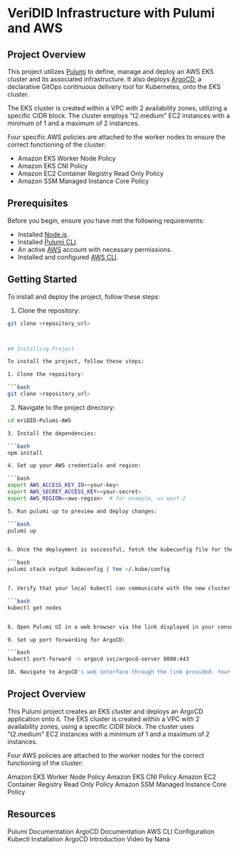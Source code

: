 # VeriDID Infrastructure with Pulumi and AWS

## Project Overview

This project utilizes [Pulumi](https://www.pulumi.com/) to define, manage and deploy an AWS EKS cluster and its associated infrastructure. It also deploys [ArgoCD](https://argoproj.github.io/argo-cd/), a declarative GitOps continuous delivery tool for Kubernetes, onto the EKS cluster.

The EKS cluster is created within a VPC with 2 availability zones, utilizing a specific CIDR block. The cluster employs "t2.medium" EC2 instances with a minimum of 1 and a maximum of 2 instances.

Four specific AWS policies are attached to the worker nodes to ensure the correct functioning of the cluster:

* Amazon EKS Worker Node Policy
* Amazon EKS CNI Policy
* Amazon EC2 Container Registry Read Only Policy
* Amazon SSM Managed Instance Core Policy

## Prerequisites

Before you begin, ensure you have met the following requirements:

* Installed [Node.js](https://nodejs.org/en/).
* Installed [Pulumi CLI](https://www.pulumi.com/docs/get-started/install/).
* An active [AWS](https://aws.amazon.com/) account with necessary permissions.
* Installed and configured [AWS CLI](https://aws.amazon.com/cli/).

## Getting Started

To install and deploy the project, follow these steps:

1. Clone the repository:

```bash
git clone <repository_url>



## Installing Project

To install the project, follow these steps:

1. Clone the repository:

```bash
git clone <repository_url>
```

2. Navigate to the project directory:

```bash
cd eriDID-Pulumi-AWS

3. Install the dependencies:

```bash
npm install

4. Set up your AWS credentials and region:

```bash
export AWS_ACCESS_KEY_ID=<your-key>
export AWS_SECRET_ACCESS_KEY=<your-secret>
export AWS_REGION=<aws-region>  # for example, us-west-2

5. Run pulumi up to preview and deploy changes:

```bash
pulumi up


6. Once the deployment is successful, fetch the kubeconfig file for the new cluster:

```bash
pulumi stack output kubeconfig | tee ~/.kube/config


7. Verify that your local kubectl can communicate with the new cluster:

```bash
kubectl get nodes


8. Open Pulumi UI in a web browser via the link displayed in your console to inspect your cluster details.

9. Set up port forwarding for ArgoCD:

```bash
kubectl port-forward -n argocd svc/argocd-server 8080:443

10. Navigate to ArgoCD's web interface through the link provided. Your initial login credentials can be found <link to argocd docs>.
```

## Project Overview
This Pulumi project creates an EKS cluster and deploys an ArgoCD application onto it. The EKS cluster is created within a VPC with 2 availability zones, using a specific CIDR block. The cluster uses "t2.medium" EC2 instances with a minimum of 1 and a maximum of 2 instances.

Four AWS policies are attached to the worker nodes for the correct functioning of the cluster:

Amazon EKS Worker Node Policy
Amazon EKS CNI Policy
Amazon EC2 Container Registry Read Only Policy
Amazon SSM Managed Instance Core Policy

## Resources
Pulumi Documentation
ArgoCD Documentation
AWS CLI Configuration
Kubectl Installation
ArgoCD Introduction Video by Nana

